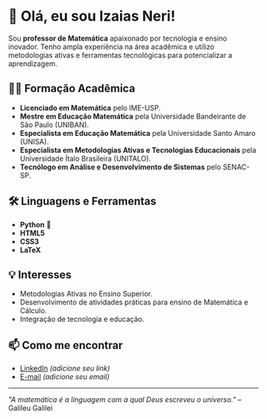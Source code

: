 # 👋 Olá, eu sou Izaias Neri!

Sou **professor de Matemática** apaixonado por tecnologia e ensino inovador. Tenho ampla experiência na área acadêmica e utilizo metodologias ativas e ferramentas tecnológicas para potencializar a aprendizagem.

## 👨‍🎓 Formação Acadêmica
- **Licenciado em Matemática** pelo IME-USP.  
- **Mestre em Educação Matemática** pela Universidade Bandeirante de São Paulo (UNIBAN).  
- **Especialista em Educação Matemática** pela Universidade Santo Amaro (UNISA).  
- **Especialista em Metodologias Ativas e Tecnologias Educacionais** pela Universidade Ítalo Brasileira (UNITALO).  
- **Tecnólogo em Análise e Desenvolvimento de Sistemas** pelo SENAC-SP.  

## 🛠 Linguagens e Ferramentas
- **Python** 🐍  
- **HTML5**  
- **CSS3**  
- **LaTeX**  

## 💡 Interesses
- Metodologias Ativas no Ensino Superior.  
- Desenvolvimento de atividades práticas para ensino de Matemática e Cálculo.  
- Integração de tecnologia e educação.  

## 📫 Como me encontrar
- [LinkedIn](https://www.linkedin.com/in/izaias-neri-076033b9/) *(adicione seu link)*  
- [E-mail](mailto:prof.izaiasneri@gmail.com) *(adicione seu email)*  

---

*"A matemática é a linguagem com a qual Deus escreveu o universo."* – Galileu Galilei

